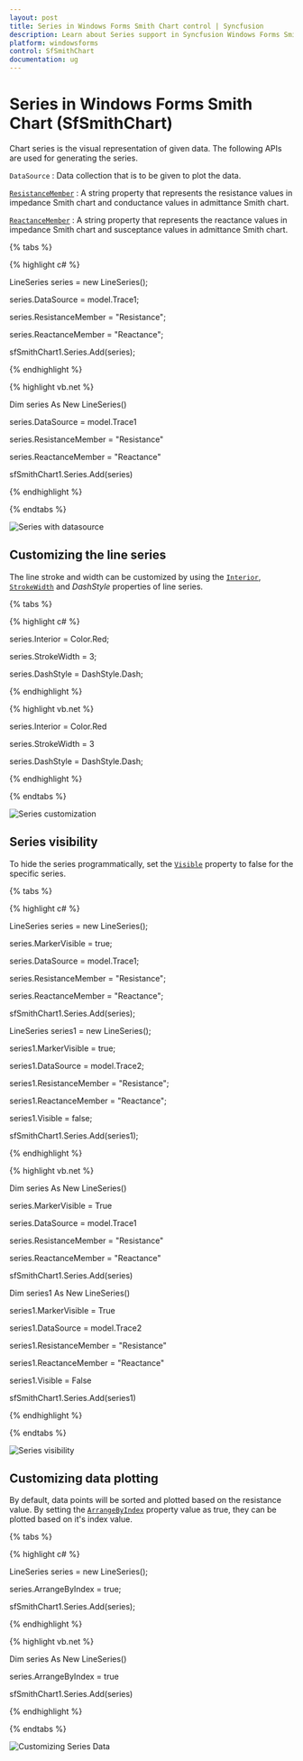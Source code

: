 ```yaml
---
layout: post
title: Series in Windows Forms Smith Chart control | Syncfusion
description: Learn about Series support in Syncfusion Windows Forms Smith Chart (SfSmithChart) control and more details.
platform: windowsforms
control: SfSmithChart
documentation: ug
---
```

# Series in Windows Forms Smith Chart (SfSmithChart)

Chart series is the visual representation of given data. The following APIs are used for generating the series.

`DataSource` : Data collection that is to be given to plot the data.

[`ResistanceMember`](https://help.syncfusion.com/cr/windowsforms/Syncfusion.WinForms.SmithChart.ChartSeries.html#Syncfusion_WinForms_SmithChart_ChartSeries_ResistanceMember) : A string property that represents the resistance values in impedance Smith chart and conductance values in admittance Smith chart.

[`ReactanceMember`](https://help.syncfusion.com/cr/windowsforms/Syncfusion.WinForms.SmithChart.ChartSeries.html#Syncfusion_WinForms_SmithChart_ChartSeries_ReactanceMember) : A string property that represents the reactance values in impedance Smith chart and susceptance values in admittance Smith chart.

{% tabs %}

{% highlight c# %}

LineSeries series = new LineSeries();

series.DataSource = model.Trace1;

series.ResistanceMember = "Resistance";

series.ReactanceMember = "Reactance";

sfSmithChart1.Series.Add(series);

{% endhighlight %}

{% highlight vb.net %}

Dim series As New LineSeries()

series.DataSource = model.Trace1

series.ResistanceMember = "Resistance"

series.ReactanceMember = "Reactance"

sfSmithChart1.Series.Add(series)

{% endhighlight %}

{% endtabs %}

![Series with datasource](Series_images/Series_img1.PNG)


## Customizing the line series

The line stroke and width can be customized by using the [`Interior`](https://help.syncfusion.com/cr/windowsforms/Syncfusion.WinForms.SmithChart.ChartSeries.html#Syncfusion_WinForms_SmithChart_ChartSeries_Interior), [`StrokeWidth`](https://help.syncfusion.com/cr/windowsforms/Syncfusion.WinForms.SmithChart.LineSeries.html#Syncfusion_WinForms_SmithChart_LineSeries_StrokeWidth) and *DashStyle* properties of line series.

{% tabs %}

{% highlight c# %}

series.Interior = Color.Red;

series.StrokeWidth = 3;

series.DashStyle = DashStyle.Dash;

{% endhighlight %}

{% highlight vb.net %}

series.Interior = Color.Red

series.StrokeWidth = 3

series.DashStyle = DashStyle.Dash;

{% endhighlight %}

{% endtabs %}

![Series customization](Series_images/Series_img2.PNG)


## Series visibility

To hide the series programmatically, set the [`Visible`](https://help.syncfusion.com/cr/windowsforms/Syncfusion.WinForms.SmithChart.ChartSeries.html#Syncfusion_WinForms_SmithChart_ChartSeries_Visible) property to false for the specific series.

{% tabs %}

{% highlight c# %}

LineSeries series = new LineSeries();          

series.MarkerVisible = true;            

series.DataSource = model.Trace1;

series.ResistanceMember = "Resistance";

series.ReactanceMember = "Reactance";

sfSmithChart1.Series.Add(series);

LineSeries series1 = new LineSeries();

series1.MarkerVisible = true;

series1.DataSource = model.Trace2;

series1.ResistanceMember = "Resistance";

series1.ReactanceMember = "Reactance";           

series1.Visible = false;

sfSmithChart1.Series.Add(series1);

{% endhighlight %}

{% highlight vb.net %}

Dim series As New LineSeries()

series.MarkerVisible = True

series.DataSource = model.Trace1

series.ResistanceMember = "Resistance"

series.ReactanceMember = "Reactance"

sfSmithChart1.Series.Add(series)

Dim series1 As New LineSeries()

series1.MarkerVisible = True

series1.DataSource = model.Trace2

series1.ResistanceMember = "Resistance"

series1.ReactanceMember = "Reactance"

series1.Visible = False

sfSmithChart1.Series.Add(series1)

{% endhighlight %}

{% endtabs %}

![Series visibility](Series_images/Series_img3.PNG)

## Customizing data plotting

By default, data points will be sorted and plotted based on the resistance value. By setting the [`ArrangeByIndex`]() property value as true, they can be plotted based on it's index value.

{% tabs %}

{% highlight c# %}

LineSeries series = new LineSeries();

series.ArrangeByIndex = true; 

sfSmithChart1.Series.Add(series);

{% endhighlight %}

{% highlight vb.net %}

Dim series As New LineSeries() 

series.ArrangeByIndex = true

sfSmithChart1.Series.Add(series)

{% endhighlight %}

{% endtabs %}

![Customizing Series Data](Series_images/SmithChart_WF_Series_image1.PNG)


